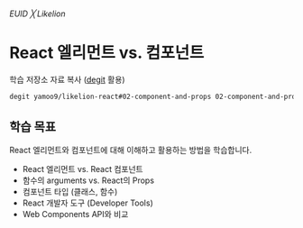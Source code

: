 ###### EUID ╳ Likelion

# React 엘리먼트 vs. 컴포넌트

학습 저장소 자료 복사 ([degit](https://github.com/Rich-Harris/degit#readme) 활용)

```sh
degit yamoo9/likelion-react#02-component-and-props 02-component-and-props
```

## 학습 목표

React 엘리먼트와 컴포넌트에 대해 이해하고 활용하는 방법을 학습합니다.

- React 엘리먼트 vs. React 컴포넌트
- 함수의 arguments vs. React의 Props
- 컴포넌트 타입 (클래스, 함수)
- React 개발자 도구 (Developer Tools)
- Web Components API와 비교
